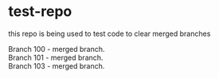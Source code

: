 # test-repo
this repo is being used to test code to clear merged branches

Branch 100 - merged branch.  
Branch 101 - merged branch.  
Branch 103 - merged branch.  
